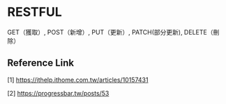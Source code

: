 # RESTFUL

GET（獲取）, POST（新增）, PUT（更新）, PATCH(部分更新),  DELETE（刪除）











## Reference Link

[1] https://ithelp.ithome.com.tw/articles/10157431

[2] https://progressbar.tw/posts/53

